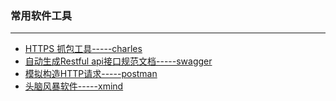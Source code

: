 ### 常用软件工具
---

* [HTTPS 抓包工具-----charles](http://blog.vetcafe.net/2013/12/charlesproxyiphonehttps.html)
* [自动生成Restful api接口规范文档-----swagger](swagger.md)
* [模拟构造HTTP请求-----postman](https://www.getpostman.com/apps)
* [头脑风暴软件-----xmind](http://www.xmindchina.net/)
